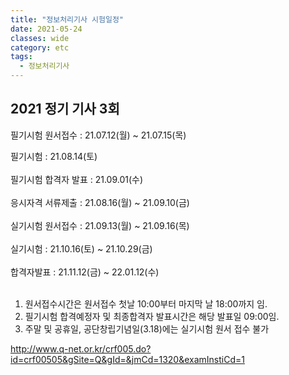 ```yaml
---
title: "정보처리기사 시험일정"
date: 2021-05-24
classes: wide
category: etc
tags:
  - 정보처리기사
---
```

## 2021 정기 기사 3회 
필기시험 원서접수 : 21.07.12(월) ~ 21.07.15(목)  


필기시험 : 21.08.14(토)  
<br>
필기시험 합격자 발표 : 21.09.01(수)  
<br>
응시자격 서류제출 : 21.08.16(월) ~ 21.09.10(금)  
<br>
실기시험 원서접수 : 21.09.13(월) ~ 21.09.16(목)  
<br>
실기시험 : 21.10.16(토) ~ 21.10.29(금)  
<br>
합격자발표 : 21.11.12(금) ~ 22.01.12(수)  
<br>

1. 원서접수시간은 원서접수 첫날 10:00부터 마지막 날 18:00까지 임.
2. 필기시험 합격예정자 및 최종합격자 발표시간은 해당 발표일 09:00임.
3. 주말 및 공휴일, 공단창립기념일(3.18)에는 실기시험 원서 접수 불가

<http://www.q-net.or.kr/crf005.do?id=crf00505&gSite=Q&gId=&jmCd=1320&examInstiCd=1>

